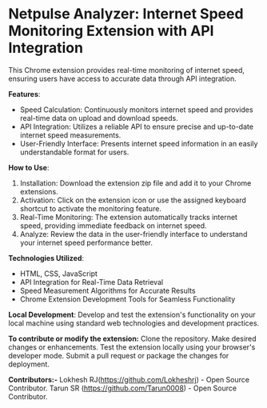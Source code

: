 # Netpulse Analyzer: Internet Speed Monitoring Extension with API Integration

This Chrome extension provides real-time monitoring of internet speed, ensuring users have access to accurate data through API integration.

**Features**:
- Speed Calculation: Continuously monitors internet speed and provides real-time data on upload and download speeds.
- API Integration: Utilizes a reliable API to ensure precise and up-to-date internet speed measurements.
- User-Friendly Interface: Presents internet speed information in an easily understandable format for users.

**How to Use**:
1. Installation: Download the extension zip file and add it to your Chrome extensions.
2. Activation: Click on the extension icon or use the assigned keyboard shortcut to activate the monitoring feature.
3. Real-Time Monitoring: The extension automatically tracks internet speed, providing immediate feedback on internet speed.
4. Analyze: Review the data in the user-friendly interface to understand your internet speed performance better.

**Technologies Utilized**:
- HTML, CSS, JavaScript
- API Integration for Real-Time Data Retrieval
- Speed Measurement Algorithms for Accurate Results
- Chrome Extension Development Tools for Seamless Functionality

**Local Development**: Develop and test the extension's functionality on your local machine using standard web technologies and development practices.

**To contribute or modify the extension:**
Clone the repository.
Make desired changes or enhancements.
Test the extension locally using your browser's developer mode.
Submit a pull request or package the changes for deployment.

**Contributors:-**
Lokhesh RJ(https://github.com/Lokheshrj) - Open Source Contributor.
Tarun SR  (https://github.com/Tarun0008) - Open Source Contributor.
